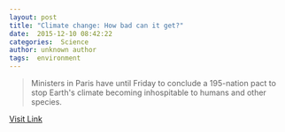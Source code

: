 ```yaml
---
layout: post
title: "Climate change: How bad can it get?"
date:  2015-12-10 08:42:22 
categories:  Science     
author: unknown author
tags:  environment                                                                                                                                                                                                                                                                                                                                                                                                                                                                                                                                                                                                                                                                                                                                                                                    
---
```



> Ministers in Paris have until Friday to conclude a 195-nation pact to stop Earth's climate becoming inhospitable to humans and other species.

[Visit Link](http://phys.org/news/2015-12-climate-bad.html)
